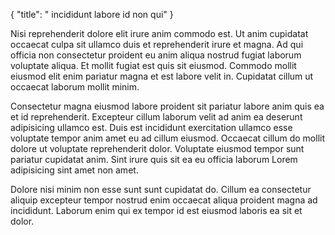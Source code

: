 {
  "title": " incididunt labore id non qui"
}

Nisi reprehenderit dolore elit irure anim commodo est. Ut anim cupidatat occaecat culpa sit ullamco duis et reprehenderit irure et magna. Ad qui officia non consectetur proident eu anim aliqua nostrud fugiat laborum voluptate aliqua. Et mollit fugiat est quis sit eiusmod. Commodo mollit eiusmod elit enim pariatur magna et est labore velit in. Cupidatat cillum ut occaecat laborum mollit minim.

Consectetur magna eiusmod labore proident sit pariatur labore anim quis ea et id reprehenderit. Excepteur cillum laborum velit ad anim ea deserunt adipisicing ullamco est. Duis est incididunt exercitation ullamco esse voluptate tempor anim amet eu ad cillum eiusmod. Occaecat cillum do mollit dolore ut voluptate reprehenderit dolor. Voluptate eiusmod tempor sunt pariatur cupidatat anim. Sint irure quis sit ea eu officia laborum Lorem adipisicing sint amet non amet.

Dolore nisi minim non esse sunt sunt cupidatat do. Cillum ea consectetur aliquip excepteur tempor nostrud enim occaecat aliqua proident magna ad incididunt. Laborum enim qui ex tempor id est eiusmod laboris ea sit et dolor.